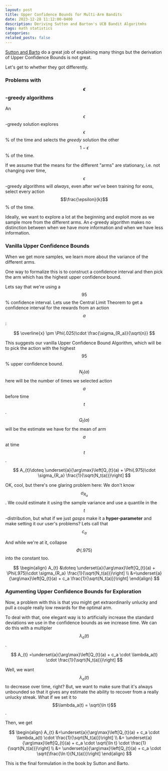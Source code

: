 ```yaml
---
layout: post
title: Upper Confidence Bounds for Multi-Arm Bandits
date: 2023-12-28 11:12:00-0400
description: Deriving Sutton and Barton's UCB Bandit Algoritmhs
tags: math statistics 
categories: 
related_posts: false
---
```

[Sutton and Barto](http://incompleteideas.net/book/the-book-2nd.html) do a great job of explaining many things but 
the derivation of Upper Confidence Bounds is not great.

Let's get to whether they got differently.

### Problems with $$\epsilon$$-greedy algorithms
An $$\epsilon$$-greedy solution explores $$\epsilon$$% of the time and selects the *greedy* solution
the other $$1 - \epsilon$$% of the time.

If we assume that the means for the different "arms" are stationary, i.e. not changing over time,
$$\epsilon$$-greedy algorithms will *always*, even after we've been training for eons, select every action
$$\frac{\epsilon}{k}$$% of the time.

Ideally, we want to explore a lot at the beginning and exploit more as we sample more from the different arms. 
An $\epsilon$-greedy algorithm makes no distinction between when we have more information and
when we have less information. 

### Vanilla Upper Confidence Bounds
When we get more samples, we learn more about the variance of the different arms.

One way to formalize this is to construct a confidence interval and then pick the
arm which has the highest upper confidence bound.

Lets say that we're using a $$95$$% confidence interval. Lets use the Central Limit Theorem to get a
confidence interval for the rewards from an action $$a$$:

$$ 
\overline{x} \pm \Phi(.025)\cdot \frac{\sigma_{R_a}}{\sqrt{n}}
$$

This suggests our vanilla Upper Confidence Bound Algorithm, which will be to pick the action with the highest
$$95$$% upper confidence bound. $$N_t(a)$$ here will be the number of times we selected action $$a$$ before time $$t$$.
$$Q_t(a)$$ will be the estimate we have for the mean of arm $$a$$ at time $$t$$.

$$
A_{t}\doteq \underset{a}{\arg\max}\left[Q_{t}(a) + \Phi(.975)\cdot \sigma_{R_a} \frac{1}{\sqrt{N_t(a)}}\right]
$$

OK, cool, but there's one glaring problem here: We don't know $$\sigma_{R_a}$$.  We could estimate it using the
sample variance and use a quantile in the $$t$$-distribution, but what if we just *gasps* make it a **hyper-parameter**
and make setting it our user's problems? Lets call that $$c_a$$

And while we're at it, collapse $$\Phi(.975)$$ into the constant too.

$$
\begin{align}
A_{t} &\doteq \underset{a}{\arg\max}\left[Q_{t}(a) + \Phi(.975)\cdot \sigma_{R_a} \frac{1}{\sqrt{N_t(a)}}\right] \\
      &=\underset{a}{\arg\max}\left[Q_{t}(a) + c_a \frac{1}{\sqrt{N_t(a)}}\right]
\end{align}
$$

### Agumenting Upper Confidence Bounds for Exploration
Now, a problem with this is that you might get extraordinarily unlucky and pull a couple really low rewards for the
optimal arm.

To deal with that, one elegant way is to artificially increase the standard deviations we use in the confidence 
bounds as we increase time. We can do this with a multipler $$\lambda_a(t)$$.

$$
A_{t} =\underset{a}{\arg\max}\left[Q_{t}(a) + c_a \cdot \lambda_a(t) \cdot \frac{1}{\sqrt{N_t(a)}}\right]
$$

Well, we want $$\lambda_a(t)$$ to decrease over time, right? But, we want to make sure that it's always unbounded
so that it gives any estimate the ability to recover from a really unlucky streak. What if we set it to $$\lambda_a(t) = \sqrt{\ln t}$$.

Then, we get

$$
\begin{align}
A_{t} &=\underset{a}{\arg\max}\left[Q_{t}(a) + c_a \cdot \lambda_a(t) \cdot \frac{1}{\sqrt{N_t(a)}}\right] \\
&= \underset{a}{\arg\max}\left[Q_{t}(a) + c_a \cdot \sqrt{\ln t} \cdot \frac{1}{\sqrt{N_t(a)}}\right]  \\
&= \underset{a}{\arg\max}\left[Q_{t}(a) + c_a \cdot \sqrt{\frac{\ln t}{N_t(a)}}\right] 
\end{align}
$$

This is the final formulation in the book by Sutton and Barto.